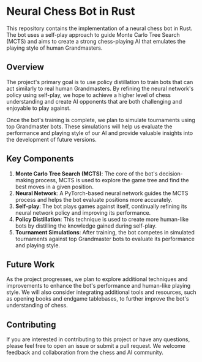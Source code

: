 # Neural Chess Bot in Rust

This repository contains the implementation of a neural chess bot in Rust. The bot uses a self-play approach to guide Monte Carlo Tree Search (MCTS) and aims to create a strong chess-playing AI that emulates the playing style of human Grandmasters.

## Overview

The project's primary goal is to use policy distillation to train bots that can act similarly to real human Grandmasters. By refining the neural network's policy using self-play, we hope to achieve a higher level of chess understanding and create AI opponents that are both challenging and enjoyable to play against.

Once the bot's training is complete, we plan to simulate tournaments using top Grandmaster bots. These simulations will help us evaluate the performance and playing style of our AI and provide valuable insights into the development of future versions.

## Key Components

1. **Monte Carlo Tree Search (MCTS)**: The core of the bot's decision-making process, MCTS is used to explore the game tree and find the best moves in a given position.
2. **Neural Network**: A PyTorch-based neural network guides the MCTS process and helps the bot evaluate positions more accurately.
3. **Self-play**: The bot plays games against itself, continually refining its neural network policy and improving its performance.
4. **Policy Distillation**: This technique is used to create more human-like bots by distilling the knowledge gained during self-play.
5. **Tournament Simulations**: After training, the bot competes in simulated tournaments against top Grandmaster bots to evaluate its performance and playing style.

## Future Work

As the project progresses, we plan to explore additional techniques and improvements to enhance the bot's performance and human-like playing style. We will also consider integrating additional tools and resources, such as opening books and endgame tablebases, to further improve the bot's understanding of chess.

## Contributing

If you are interested in contributing to this project or have any questions, please feel free to open an issue or submit a pull request. We welcome feedback and collaboration from the chess and AI community.